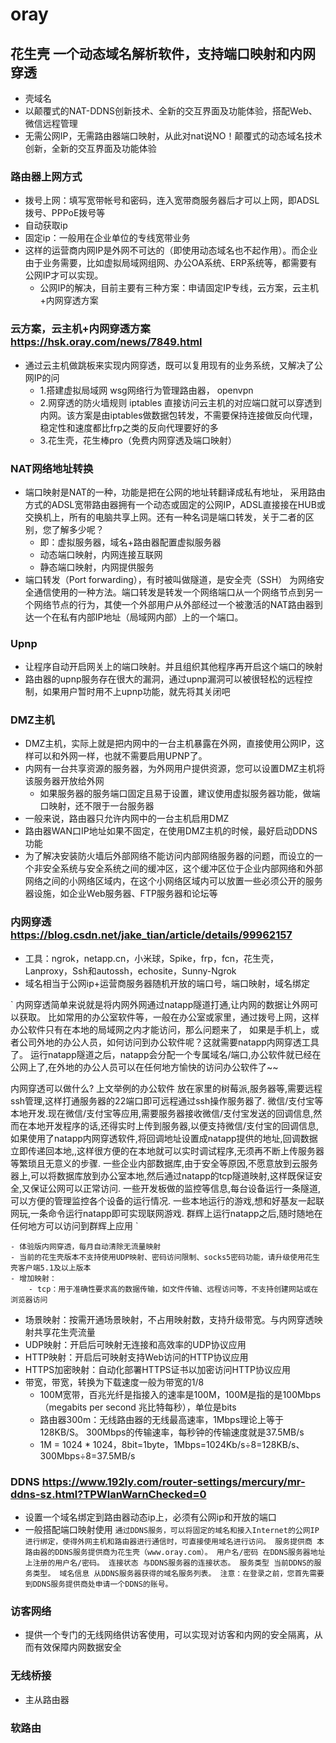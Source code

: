 # oray

## 花生壳 一个动态域名解析软件，支持端口映射和内网穿透
- 壳域名
- 以颠覆式的NAT-DDNS创新技术、全新的交互界面及功能体验，搭配Web、微信远程管理
- 无需公网IP，无需路由器端口映射，从此对nat说NO！颠覆式的动态域名技术创新，全新的交互界面及功能体验

### 路由器上网方式
- 拨号上网：填写宽带帐号和密码，连入宽带商服务器后才可以上网，即ADSL拨号、PPPoE拨号等
- 自动获取ip
- 固定ip：一般用在企业单位的专线宽带业务
- 这样的运营商内网IP是外网不可达的（即使用动态域名也不起作用）。而企业由于业务需要，比如虚拟局域网组网、办公OA系统、ERP系统等，都需要有公网IP才可以实现。
    - 公网IP的解决，目前主要有三种方案：申请固定IP专线，云方案，云主机+内网穿透方案

### 云方案，云主机+内网穿透方案 https://hsk.oray.com/news/7849.html
- 通过云主机做跳板来实现内网穿透，既可以复用现有的业务系统，又解决了公网IP的问
    - 1.搭建虚拟局域网 wsg网络行为管理路由器， openvpn
    - 2.网穿透的防火墙规则 iptables 直接访问云主机的对应端口就可以穿透到内网。该方案是由iptables做数据包转发，不需要保持连接做反向代理，稳定性和速度都比frp之类的反向代理要好的多
    - 3.花生壳，花生棒pro（免费内网穿透及端口映射）

### NAT网络地址转换  
- 端口映射是NAT的一种，功能是把在公网的地址转翻译成私有地址， 采用路由方式的ADSL宽带路由器拥有一个动态或固定的公网IP，ADSL直接接在HUB或交换机上，所有的电脑共享上网。还有一种名词是端口转发，关于二者的区别，您了解多少呢？
    - 即：虚拟服务器，域名+路由器配置虚拟服务器
    - 动态端口映射，内网连接互联网
    - 静态端口映射，内网提供服务
- 端口转发（Port forwarding），有时被叫做隧道，是安全壳（SSH） 为网络安全通信使用的一种方法。端口转发是转发一个网络端口从一个网络节点到另一个网络节点的行为，其使一个外部用户从外部经过一个被激活的NAT路由器到达一个在私有内部IP地址（局域网内部）上的一个端口。

### Upnp
- 让程序自动开启网关上的端口映射。并且组织其他程序再开启这个端口的映射
- 路由器的upnp服务存在很大的漏洞，通过upnp漏洞可以被很轻松的远程控制，如果用户暂时用不上upnp功能，就先将其关闭吧

### DMZ主机
- DMZ主机，实际上就是把内网中的一台主机暴露在外网，直接使用公网IP，这样可以和外网一样，也就不需要启用UPNP了。
- 内网有一台共享资源的服务器，为外网用户提供资源，您可以设置DMZ主机将该服务器开放给外网
    - 如果服务器的服务端口固定且易于设置，建议使用虚拟服务器功能，做端口映射，还不限于一台服务器
- 一般来说，路由器只允许内网中的一台主机启用DMZ
- 路由器WAN口IP地址如果不固定，在使用DMZ主机的时候，最好启动DDNS功能
- 为了解决安装防火墙后外部网络不能访问内部网络服务器的问题，而设立的一个非安全系统与安全系统之间的缓冲区，这个缓冲区位于企业内部网络和外部网络之间的小网络区域内，在这个小网络区域内可以放置一些必须公开的服务器设施，如企业Web服务器、FTP服务器和论坛等

### 内网穿透   https://blog.csdn.net/jake_tian/article/details/99962157
- 工具：ngrok，netapp.cn，小米球，Spike，frp，fcn，花生壳，Lanproxy，Ssh和autossh，echosite，Sunny-Ngrok
- 域名相当于公网ip+运营商服务器随机开放的端口号，端口映射，域名绑定

`
内网穿透简单来说就是将内网外网通过natapp隧道打通,让内网的数据让外网可以获取。
比如常用的办公室软件等，一般在办公室或家里，通过拨号上网，这样办公软件只有在本地的局域网之内才能访问，那么问题来了，
如果是手机上，或者公司外地的办公人员，如何访问到办公软件呢？这就需要natapp内网穿透工具了。
运行natapp隧道之后，natapp会分配一个专属域名/端口,办公软件就已经在公网上了,在外地的办公人员可以在任何地方愉快的访问办公软件了~~

内网穿透可以做什么?
    上文举例的办公软件
    放在家里的树莓派,服务器等,需要远程ssh管理,这样打通服务器的22端口即可远程通过ssh操作服务器了.
    微信/支付宝等本地开发.现在微信/支付宝等应用,需要服务器接收微信/支付宝发送的回调信息,然而在本地开发程序的话,还得实时上传到服务器,以便支持微信/支付宝的回调信息,如果使用了natapp内网穿透软件,将回调地址设置成natapp提供的地址,回调数据立即传递回本地,,这样很方便的在本地就可以实时调试程序,无须再不断上传服务器等繁琐且无意义的步骤.
    一些企业内部数据库,由于安全等原因,不愿意放到云服务器上,可以将数据库放到办公室本地,然后通过natapp的tcp隧道映射,这样既保证安全,又保证公网可以正常访问.
    一些开发板做的监控等信息,每台设备运行一条隧道,可以方便的管理监控各个设备的运行情况.
    一些本地运行的游戏,想和好基友一起联网玩,一条命令运行natapp即可实现联网游戏.
    群辉上运行natapp之后,随时随地在任何地方可以访问到群辉上应用
`

    - 体验版内网穿透，每月自动清除无流量映射
    - 当前的花生壳版本不支持使用UDP映射、密码访问限制、socks5密码功能，请升级使用花生壳客户端5.1及以上版本
    - 增加映射：
        - tcp：用于准确性要求高的数据传输，如文件传输、远程访问等，不支持创建网站或在浏览器访问

- 场景映射：按需开通场景映射，不占用映射数，支持升级带宽。与内网穿透映射共享花生壳流量
- UDP映射：开启后可映射无连接和高效率的UDP协议应用
- HTTP映射：开启后可映射支持Web访问的HTTP协议应用
- HTTPS加密映射：自动化部署HTTPS证书以加密访问HTTP协议应用
- 带宽，带宽，转换为下载速度一般为带宽的1/8
    - 100M宽带，百兆光纤是指接入的速率是100M，100M是指的是100Mbps（megabits per second 兆比特每秒），单位是bits
    - 路由器300m：无线路由器的无线最高速率，1Mbps理论上等于128KB/S。 300Mbps的传输速率，每秒钟的传输速度就是37.5MB/s
    - 1M = 1024 * 1024，8bit=1byte，1Mbps=1024Kb/s÷8=128KB/s、300Mbps÷8=37.5MB/s
    
### DDNS https://www.192ly.com/router-settings/mercury/mr-ddns-sz.html?TPWlanWarnChecked=0
- 设置一个域名绑定到路由器动态ip上，必须有公网ip和开放的端口
- 一般搭配端口映射使用
`通过DDNS服务，可以将固定的域名和接入Internet的公网IP进行绑定，使得外网主机和路由器进行通信时，可直接使用域名进行访问。
 服务提供商
 本路由器的DDNS服务提供商为花生壳（www.oray.com）。
 用户名/密码
 在DDNS服务器地址上注册的用户名/密码。
 连接状态
 与DDNS服务器的连接状态。
 服务类型
 当前DDNS的服务类型。
 域名信息
 从DDNS服务器获得的域名服务列表。
 注意：在登录之前，您首先需要到DDNS服务提供商处申请一个DDNS的账号。
 `
### 访客网络
- 提供一个专门的无线网络供访客使用，可以实现对访客和内网的安全隔离，从而有效保障内网数据安全
### 无线桥接
- 主从路由器


### 软路由

